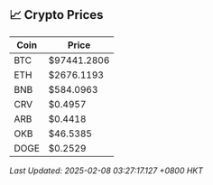 ## 📈 Crypto Prices

| Coin | Price |
| ---- | ----- |
| BTC | $97441.2806 |
| ETH | $2676.1193 |
| BNB | $584.0963 |
| CRV | $0.4957 |
| ARB | $0.4418 |
| OKB | $46.5385 |
| DOGE | $0.2529 |

_Last Updated: 2025-02-08 03:27:17.127 +0800 HKT_